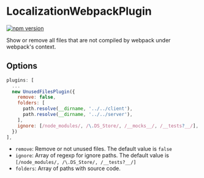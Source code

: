 # LocalizationWebpackPlugin
[![npm version](https://badge.fury.io/js/unused-files-plugin.svg)](https://badge.fury.io/js/unused-files-plugin)

Show or remove all files that are not compiled by webpack under webpack's context.

## Options
```javascript
plugins: [
  ...
  new UnusedFilesPlugin({
    remove: false,
    folders: [
      path.resolve(__dirname, '../../client'),
      path.resolve(__dirname, '../../server'),
    ],
    ignore: [/node_modules/, /\.DS_Store/, /__mocks__/, /__tests?__/],
  })
],
```
* `remove`: Remove or not unused files. The default value is `false`
* `ignore`: Array of regexp for ignore paths. The default value is `[/node_modules/, /\.DS_Store/, /__tests?__/]`
* `folders`: Array of paths with source code.